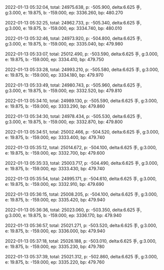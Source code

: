 2022-01-13 05:32:04, total: 24975.638, p: -505.900, delta:6.625 手, g:3.000, e: 19.875, b: -159.000, ep: 3336.260, bp: 480.270

2022-01-13 05:32:25, total: 24962.733, p: -505.340, delta:6.625 手, g:3.000, e: 19.875, b: -159.000, ep: 3334.740, bp: 480.010

2022-01-13 05:32:46, total: 24973.920, p: -504.800, delta:6.625 手, g:3.000, e: 19.875, b: -159.000, ep: 3335.040, bp: 479.980

2022-01-13 05:33:07, total: 25012.490, p: -503.590, delta:6.625 手, g:3.000, e: 19.875, b: -159.000, ep: 3334.410, bp: 479.750

2022-01-13 05:33:28, total: 24993.210, p: -505.580, delta:6.625 手, g:3.000, e: 19.875, b: -159.000, ep: 3334.180, bp: 479.970

2022-01-13 05:33:49, total: 24980.743, p: -505.960, delta:6.625 手, g:3.000, e: 19.875, b: -159.000, ep: 3332.520, bp: 479.810

2022-01-13 05:34:10, total: 24989.130, p: -505.590, delta:6.625 手, g:3.000, e: 19.875, b: -159.000, ep: 3333.290, bp: 479.860

2022-01-13 05:34:30, total: 24978.434, p: -505.530, delta:6.625 手, g:3.000, e: 19.875, b: -159.000, ep: 3332.870, bp: 479.800

2022-01-13 05:34:51, total: 25002.466, p: -504.520, delta:6.625 手, g:3.000, e: 19.875, b: -159.000, ep: 3333.400, bp: 479.740

2022-01-13 05:35:12, total: 25014.672, p: -504.100, delta:6.625 手, g:3.000, e: 19.875, b: -159.000, ep: 3332.700, bp: 479.600

2022-01-13 05:35:33, total: 25003.717, p: -504.490, delta:6.625 手, g:3.000, e: 19.875, b: -159.000, ep: 3333.430, bp: 479.740

2022-01-13 05:35:54, total: 24995.171, p: -504.610, delta:6.625 手, g:3.000, e: 19.875, b: -159.000, ep: 3332.910, bp: 479.690

2022-01-13 05:36:15, total: 25008.205, p: -504.100, delta:6.625 手, g:3.000, e: 19.875, b: -159.000, ep: 3335.420, bp: 479.940

2022-01-13 05:36:36, total: 25023.060, p: -503.350, delta:6.625 手, g:3.000, e: 19.875, b: -159.000, ep: 3336.170, bp: 479.940

2022-01-13 05:36:57, total: 25021.271, p: -503.520, delta:6.625 手, g:3.000, e: 19.875, b: -159.000, ep: 3336.000, bp: 479.940

2022-01-13 05:37:18, total: 25026.188, p: -503.010, delta:6.625 手, g:3.000, e: 19.875, b: -159.000, ep: 3335.230, bp: 479.780

2022-01-13 05:37:39, total: 25021.312, p: -502.860, delta:6.625 手, g:3.000, e: 19.875, b: -159.000, ep: 3335.220, bp: 479.760